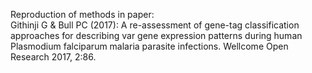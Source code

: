 Reproduction of methods in paper: <br>
Githinji G & Bull PC (2017): A re-assessment of gene-tag classification approaches for describing var gene expression patterns during human Plasmodium falciparum malaria parasite infections. Wellcome Open Research 2017, 2:86. 
